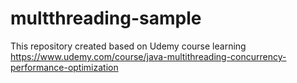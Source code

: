 # multthreading-sample
This repository created based on Udemy course learning https://www.udemy.com/course/java-multithreading-concurrency-performance-optimization
